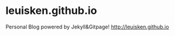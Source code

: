 leuisken.github.io
================

Personal Blog powered by Jekyll&amp;Gitpage! http://leuisken.github.io
